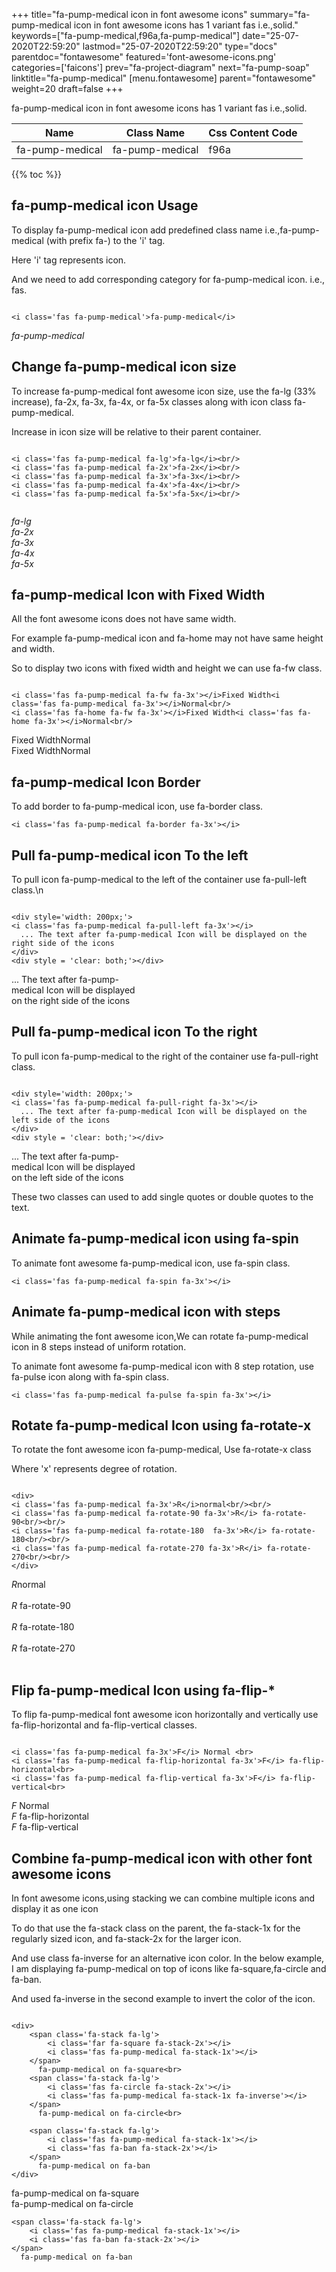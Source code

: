 +++
title="fa-pump-medical icon in font awesome icons"
summary="fa-pump-medical icon in font awesome icons has 1 variant fas i.e.,solid."
keywords=["fa-pump-medical,f96a,fa-pump-medical"]
date="25-07-2020T22:59:20"
lastmod="25-07-2020T22:59:20"
type="docs"
parentdoc="fontawesome"
featured='font-awesome-icons.png'
categories=['faicons']
prev="fa-project-diagram"
next="fa-pump-soap"
linktitle="fa-pump-medical"
[menu.fontawesome]
parent="fontawesome"
weight=20
draft=false
+++


fa-pump-medical icon in font awesome icons has 1 variant fas i.e.,solid.

<div class='table-responsive'><table class='table'><thead><tr><th>Name</th><th>Class Name</th><th>Css Content Code</th></tr></thead><tbody><tr><td>fa-pump-medical</td><td>fa-pump-medical</td><td>f96a</td></tr></tbody></table></div>


{{% toc %}}


## fa-pump-medical icon Usage

To display fa-pump-medical icon add predefined class name i.e.,fa-pump-medical (with prefix fa-) to the 'i' tag.

Here 'i' tag represents icon.

And we need to add corresponding category for fa-pump-medical icon. i.e., fas.


```

<i class='fas fa-pump-medical'>fa-pump-medical</i>
```

<i class='fas fa-pump-medical'>fa-pump-medical</i>




## Change fa-pump-medical icon size
To increase fa-pump-medical font awesome icon size, use the fa-lg (33% increase), fa-2x, fa-3x, fa-4x, or fa-5x classes along with icon class fa-pump-medical.

Increase in icon size will be relative to their parent container. 

```

<i class='fas fa-pump-medical fa-lg'>fa-lg</i><br/>
<i class='fas fa-pump-medical fa-2x'>fa-2x</i><br/>
<i class='fas fa-pump-medical fa-3x'>fa-3x</i><br/>
<i class='fas fa-pump-medical fa-4x'>fa-4x</i><br/>
<i class='fas fa-pump-medical fa-5x'>fa-5x</i><br/>
            
```

<i class='fas fa-pump-medical fa-lg'>fa-lg</i><br/>
<i class='fas fa-pump-medical fa-2x'>fa-2x</i><br/>
<i class='fas fa-pump-medical fa-3x'>fa-3x</i><br/>
<i class='fas fa-pump-medical fa-4x'>fa-4x</i><br/>
<i class='fas fa-pump-medical fa-5x'>fa-5x</i><br/>
            



## fa-pump-medical Icon with Fixed Width 

All the font awesome icons does not have same width.

For example fa-pump-medical icon and fa-home may not have same height and width.

So to display two icons with fixed width and height we can use fa-fw class.


```

<i class='fas fa-pump-medical fa-fw fa-3x'></i>Fixed Width<i class='fas fa-pump-medical fa-3x'></i>Normal<br/>
<i class='fas fa-home fa-fw fa-3x'></i>Fixed Width<i class='fas fa-home fa-3x'></i>Normal<br/>
```

<i class='fas fa-pump-medical fa-fw fa-3x'></i>Fixed Width<i class='fas fa-pump-medical fa-3x'></i>Normal<br/>
<i class='fas fa-home fa-fw fa-3x'></i>Fixed Width<i class='fas fa-home fa-3x'></i>Normal<br/>



## fa-pump-medical Icon Border 

To add border to fa-pump-medical icon, use fa-border class.


```
<i class='fas fa-pump-medical fa-border fa-3x'></i>

```
<i class='fas fa-pump-medical fa-border fa-3x'></i>





## Pull fa-pump-medical icon To the left

To pull icon fa-pump-medical to the left of the container use fa-pull-left class.\n

```

<div style='width: 200px;'>
<i class='fas fa-pump-medical fa-pull-left fa-3x'></i>
  ... The text after fa-pump-medical Icon will be displayed on the right side of the icons
</div>
<div style = 'clear: both;'></div>
```

<div style='width: 200px;'>
<i class='fas fa-pump-medical fa-pull-left fa-3x'></i>
  ... The text after fa-pump-medical Icon will be displayed on the right side of the icons
</div>
<div style = 'clear: both;'></div>




## Pull fa-pump-medical icon To the right
To pull icon fa-pump-medical to the right of the container use fa-pull-right class.

```

<div style='width: 200px;'>
<i class='fas fa-pump-medical fa-pull-right fa-3x'></i>
  ... The text after fa-pump-medical Icon will be displayed on the left side of the icons
</div>
<div style = 'clear: both;'></div>
```

<div style='width: 200px;'>
<i class='fas fa-pump-medical fa-pull-right fa-3x'></i>
  ... The text after fa-pump-medical Icon will be displayed on the left side of the icons
</div>
<div style = 'clear: both;'></div>

These two classes can used to add single quotes or double quotes to the text.


## Animate fa-pump-medical icon using fa-spin
To animate font awesome fa-pump-medical icon, use fa-spin class.

```
<i class='fas fa-pump-medical fa-spin fa-3x'></i>
```
<i class='fas fa-pump-medical fa-spin fa-3x'></i>




## Animate fa-pump-medical icon with steps
While animating the font awesome icon,We can rotate fa-pump-medical icon in 8 steps instead of uniform rotation.

To animate font awesome fa-pump-medical icon with 8 step rotation, use fa-pulse icon along with fa-spin class.


```
<i class='fas fa-pump-medical fa-pulse fa-spin fa-3x'></i>

```
<i class='fas fa-pump-medical fa-pulse fa-spin fa-3x'></i>





## Rotate fa-pump-medical Icon using fa-rotate-x
To rotate the font awesome icon fa-pump-medical, Use fa-rotate-x class

Where 'x' represents degree of rotation.


```

<div>
<i class='fas fa-pump-medical fa-3x'>R</i>normal<br/><br/>
<i class='fas fa-pump-medical fa-rotate-90 fa-3x'>R</i> fa-rotate-90<br/><br/> 
<i class='fas fa-pump-medical fa-rotate-180  fa-3x'>R</i> fa-rotate-180<br/><br/> 
<i class='fas fa-pump-medical fa-rotate-270 fa-3x'>R</i> fa-rotate-270<br/><br/>
</div>
```

<div>
<i class='fas fa-pump-medical fa-3x'>R</i>normal<br/><br/>
<i class='fas fa-pump-medical fa-rotate-90 fa-3x'>R</i> fa-rotate-90<br/><br/> 
<i class='fas fa-pump-medical fa-rotate-180  fa-3x'>R</i> fa-rotate-180<br/><br/> 
<i class='fas fa-pump-medical fa-rotate-270 fa-3x'>R</i> fa-rotate-270<br/><br/>
</div>




## Flip fa-pump-medical Icon using fa-flip-*
To flip fa-pump-medical font awesome icon horizontally and vertically use fa-flip-horizontal and fa-flip-vertical classes. 

```

<i class='fas fa-pump-medical fa-3x'>F</i> Normal <br>
<i class='fas fa-pump-medical fa-flip-horizontal fa-3x'>F</i> fa-flip-horizontal<br>
<i class='fas fa-pump-medical fa-flip-vertical fa-3x'>F</i> fa-flip-vertical<br>
```

<i class='fas fa-pump-medical fa-3x'>F</i> Normal <br>
<i class='fas fa-pump-medical fa-flip-horizontal fa-3x'>F</i> fa-flip-horizontal<br>
<i class='fas fa-pump-medical fa-flip-vertical fa-3x'>F</i> fa-flip-vertical<br>




## Combine fa-pump-medical icon with other font awesome icons
In font awesome icons,using stacking we can combine multiple icons and display it as one icon 

To do that use the fa-stack class on the parent, the fa-stack-1x for the regularly sized icon, and fa-stack-2x for the larger icon.

And use class fa-inverse for an alternative icon color. 
In the below example, I am displaying fa-pump-medical on top of icons like fa-square,fa-circle and fa-ban.

And used fa-inverse in the second example to invert the color of the icon.

```

<div>
    <span class='fa-stack fa-lg'>
        <i class='far fa-square fa-stack-2x'></i>
        <i class='fas fa-pump-medical fa-stack-1x'></i>
    </span>
      fa-pump-medical on fa-square<br>
    <span class='fa-stack fa-lg'>
        <i class='fas fa-circle fa-stack-2x'></i>
        <i class='fas fa-pump-medical fa-stack-1x fa-inverse'></i>
    </span>
      fa-pump-medical on fa-circle<br>

    <span class='fa-stack fa-lg'>
        <i class='fas fa-pump-medical fa-stack-1x'></i>
        <i class='fas fa-ban fa-stack-2x'></i>
    </span>
      fa-pump-medical on fa-ban
</div>
```

<div>
    <span class='fa-stack fa-lg'>
        <i class='far fa-square fa-stack-2x'></i>
        <i class='fas fa-pump-medical fa-stack-1x'></i>
    </span>
      fa-pump-medical on fa-square<br>
    <span class='fa-stack fa-lg'>
        <i class='fas fa-circle fa-stack-2x'></i>
        <i class='fas fa-pump-medical fa-stack-1x fa-inverse'></i>
    </span>
      fa-pump-medical on fa-circle<br>

    <span class='fa-stack fa-lg'>
        <i class='fas fa-pump-medical fa-stack-1x'></i>
        <i class='fas fa-ban fa-stack-2x'></i>
    </span>
      fa-pump-medical on fa-ban
</div>






